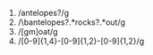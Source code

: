 1.  /antelopes?/g
2.  /\bantelopes?.*rocks?.*out/g
3.  /[gm]oat/g
4.  /[0-9]{1,4}-[0-9]{1,2}-[0-9]{1,2}/g
